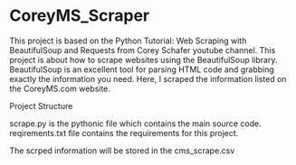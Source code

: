 # CoreyMS_Scraper

This project is based on the Python Tutorial: Web Scraping with BeautifulSoup and Requests from Corey Schafer youtube channel.
This project is about how to scrape websites using the BeautifulSoup library. BeautifulSoup is an excellent tool for parsing HTML code and grabbing exactly the information you need.
Here, I scraped the information listed on the CoreyMS.com website.

Project Structure

scrape.py is the pythonic file which contains the main source code.
reqirements.txt file contains the requirements for this project.

The scrped information will be stored in the cms_scrape.csv

